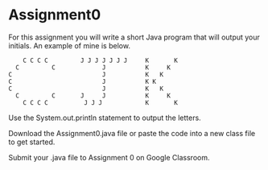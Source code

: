 # Assignment0

For this assignment you will write a short Java program that will output
your initials. An example of mine is below.


        C C C C         J J J J J J J     K       K
      C         C             J           K     K
    C                         J           K   K
    C                         J           K K
    C                         J           K   K
      C         C       J     J           K     K
        C C C C          J J J            K       K


Use the System.out.println statement to output the letters.

Download the Assignment0.java file or paste the code into a new class file
to get started.

Submit your .java file to Assignment 0 on Google Classroom.
